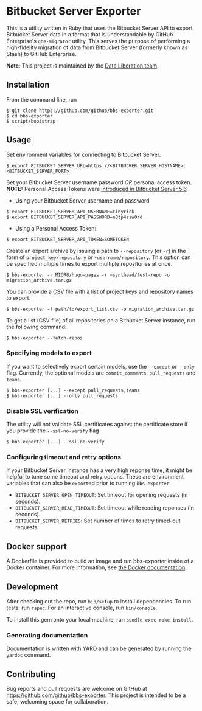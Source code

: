 # Bitbucket Server Exporter

This is a utility written in Ruby that uses the Bitbucket Server API to export Bitbucket Server data in a format that is understandable by GitHub Enterprise's `ghe-migrator` utility. This serves the purpose of performing a high-fidelity migration of data from Bitbucket Server (formerly known as Stash) to GitHub Enterprise.

**Note**: This project is maintained by the [Data Liberation team](https://github.com/github/data-liberation).

## Installation

From the command line, run

    $ git clone https://github.com/github/bbs-exporter.git
    $ cd bbs-exporter
    $ script/bootstrap

## Usage

Set environment variables for connecting to Bitbucket Server.

    $ export BITBUCKET_SERVER_URL=https://<BITBUCKER_SERVER_HOSTNAME>:<BITBUCKET_SERVER_PORT>

Set your Bitbucket Server username password *OR* personal access token. **NOTE:** Personal Access Tokens were [introduced in Bitbucket Server 5.6](https://confluence.atlassian.com/bitbucketserver/personal-access-tokens-939515499.html)

  - Using your Bitbucket Server username and password
  ```
  $ export BITBUCKET_SERVER_API_USERNAME=tinyrick
  $ export BITBUCKET_SERVER_API_PASSWORD=n0tp4ssw0rd
  ```

  - Using a Personal Access Token:
  ```
  $ export BITBUCKET_SERVER_API_TOKEN=SOMETOKEN
  ```

Create an export archive by issuing a path to `--repository` (or `-r`) in the form of `project_key/repository` or `~username/repository`. This option can be specified multiple times to export multiple repositories at once.

    $ bbs-exporter -r MIGR8/hugo-pages -r ~synthead/test-repo -o migration_archive.tar.gz

You can provide a [CSV file](./spec/fixtures/export_list.csv) with a list of project keys and repository names to export.

    $ bbs-exporter -f path/to/export_list.csv -o migration_archive.tar.gz

To get a list (CSV file) of all repositories on a Bitbucket Server instance, run the following command:

    $ bbs-exporter --fetch-repos


### Specifying models to export

If you want to selectively export certain models, use the `--except` or `--only` flag. Currently, the optional models are `commit_comments`, `pull_requests` and `teams`.

    $ bbs-exporter [...] --except pull_requests,teams
    $ bbs-exporter [...] --only pull_requests

### Disable SSL verification

The utility will not validate SSL certificates against the certificate store if you provide the `--ssl-no-verify` flag

    $ bbs-exporter [...] --ssl-no-verify

### Configuring timeout and retry options

If your Bitbucket Server instance has a very high reponse time, it might be helpful to tune some timeout and retry options.  These are environment variables that can also be `export`ed prior to running `bbs-exporter`:

- `BITBUCKET_SERVER_OPEN_TIMEOUT`: Set timeout for opening requests (in seconds).
- `BITBUCKET_SERVER_READ_TIMEOUT`: Set timeout while reading reponses (in seconds).
- `BITBUCKET_SERVER_RETRIES`: Set number of times to retry timed-out requests.

## Docker support

A Dockerfile is provided to build an image and run bbs-exporter inside of a Docker container.  For more information, see [the Docker documentation](docs/Docker.md).

## Development

After checking out the repo, run `bin/setup` to install dependencies.  To run tests, run `rspec`. For an interactive console, run `bin/console`.

To install this gem onto your local machine, run `bundle exec rake install`.

### Generating documentation

Documentation is written with [YARD](http://yardoc.org/) and can be generated by running the `yardoc` command.

## Contributing

Bug reports and pull requests are welcome on GitHub at https://github.com/github/bbs-exporter. This project is intended to be a safe, welcoming space for collaboration.
